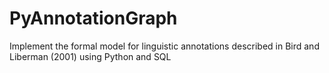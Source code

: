 # PyAnnotationGraph
Implement the formal model for linguistic annotations described in Bird and Liberman (2001) using Python and SQL
